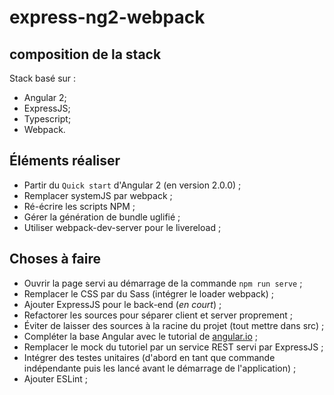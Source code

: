 # express-ng2-webpack #

## composition de la stack ##

Stack basé sur : 

- Angular 2;
- ExpressJS;
- Typescript; 
- Webpack.

## Éléments réaliser ##

- Partir du `Quick start` d'Angular 2 (en version 2.0.0) ;
- Remplacer systemJS par webpack ;
- Ré-écrire les scripts NPM ;
- Gérer la génération de bundle uglifié ;
- Utiliser webpack-dev-server pour le livereload ; 

## Choses à faire ##

- Ouvrir la page servi au démarrage de la commande `npm run serve` ;
- Remplacer le CSS par du Sass (intégrer le loader webpack) ;
- Ajouter ExpressJS pour le back-end (*en court*) ;
- Refactorer les sources pour séparer client et server proprement ;
- Éviter de laisser des sources à la racine du projet (tout mettre dans src) ;
- Compléter la base Angular avec le tutorial de [angular.io](angular.io) ;
- Remplacer le mock du tutoriel par un service REST servi par ExpressJS ;
- Intégrer des testes unitaires (d'abord en tant que commande indépendante puis les lancé avant le démarrage de l'application) ;
- Ajouter ESLint ;